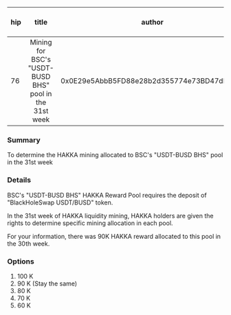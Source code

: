 | hip | title | author | created | duration | Snapshot Block Number |
|----------|:----------:|:----------:|:----------:|:----------:|:----------:|
| 76 | Mining for BSC's "USDT-BUSD BHS" pool in the 31st week | 0x0E29e5AbbB5FD88e28b2d355774e73BD47dE3bcd | 2021-03-30 13:00 | 1 | 12140456 |


### Summary
To determine the HAKKA mining allocated to BSC's "USDT-BUSD BHS" pool in the 31st week

### Details

BSC's "USDT-BUSD BHS" HAKKA Reward Pool requires the deposit of "BlackHoleSwap USDT/BUSD" token.

In the 31st week of HAKKA liquidity mining, HAKKA holders are given the rights to determine specific mining allocation in each pool.

For your information, there was 90K HAKKA reward allocated to this pool in the 30th week.

### Options
1. 100 K
2. 90 K (Stay the same)
3. 80 K
4. 70 K
5. 60 K
